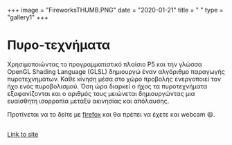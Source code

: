 +++
image = "FireworksTHUMB.PNG"
date = "2020-01-21"
title = " "
type = "gallery1"
+++

# Πυρο-τεχνήματα 

Χρησιμοποιώντας το προγραμματιστικό πλαίσιο P5 και την γλώσσα OpenGL Shading Language (GLSL) δημιουργώ έναν αλγόριθμο παραγωγής πυροτεχνημάτων. Κάθε κίνηση μέσα στο χώρο προβολής ενεργοποιεί τον ήχο ενός πυροβολισμού. Όση ώρα διαρκεί ο ήχος τα πυροτεχνήματα εξαφανίζονται και ο αριθμός τους μειώνεται δημιουργώντας μια ευαίσθητη ισορροπία μεταξύ ακινησίας και απόλαυσης.    

Προτίνεται να το δείτε με [firefox](https://www.mozilla.org/en-US/exp/firefox/new/)  και θα πρέπει να έχετε και webcam :smiley:.  
##
[Link to site](https://fmoraitis.github.io/just_fireworks/)  







